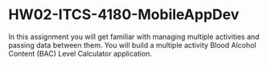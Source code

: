 # HW02-ITCS-4180-MobileAppDev

In this assignment you will get familiar with managing multiple activities and passing 
data between them. You will build a multiple activity Blood Alcohol Content (BAC) Level 
Calculator application.

